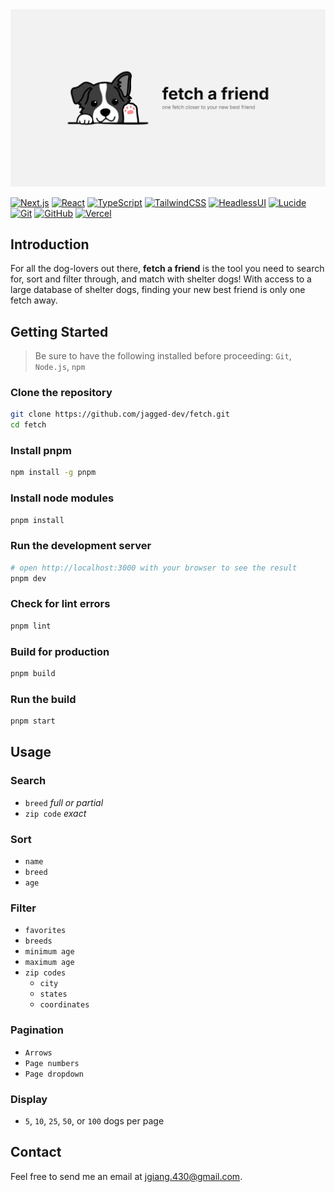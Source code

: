 <a href="https://fetch-jagged.vercel.app" target="_blank">
  <img src="/public/opengraph-image.png" alt="fetch a friend" width="830" />
</a>

[![Next.js][next]][next-url]
[![React][react]][react-url]
[![TypeScript][typescript]][typescript-url]
[![TailwindCSS][tailwind]][tailwind-url]
[![HeadlessUI][headless]][headless-url]
[![Lucide][lucide]][lucide-url]
[![Git][git]][git-url]
[![GitHub][github]][github-url]
[![Vercel][vercel]][vercel-url]

## Introduction

For all the dog-lovers out there, **fetch a friend** is the tool you need to search for, sort and filter through, and match with shelter dogs!
With access to a large database of shelter dogs, finding your new best friend is only one fetch away.

## Getting Started

> Be sure to have the following installed before proceeding: `Git`, `Node.js`, `npm`

### Clone the repository

```bash
git clone https://github.com/jagged-dev/fetch.git
cd fetch
```

### Install pnpm

```bash
npm install -g pnpm
```

### Install node modules

```bash
pnpm install
```

### Run the development server

```bash
# open http://localhost:3000 with your browser to see the result
pnpm dev
```

### Check for lint errors

```bash
pnpm lint
```

### Build for production

```bash
pnpm build
```

### Run the build

```bash
pnpm start
```

## Usage

### Search

- `breed` _full or partial_
- `zip code` _exact_

### Sort

- `name`
- `breed`
- `age`

### Filter

- `favorites`
- `breeds`
- `minimum age`
- `maximum age`
- `zip codes`
    - `city`
    - `states`
    - `coordinates`

### Pagination

- `Arrows`
- `Page numbers`
- `Page dropdown`

### Display

- `5`, `10`, `25`, `50`, or `100` dogs per page

## Contact

Feel free to send me an email at <jgiang.430@gmail.com>.

[next]: https://img.shields.io/badge/Next.js-000000?style=for-the-badge&logo=nextdotjs&logoColor=white
[next-url]: https://nextjs.org/
[react]: https://img.shields.io/badge/React-20232A?style=for-the-badge&logo=react&logoColor=61DAFB
[react-url]: https://reactjs.org/
[typescript]: https://img.shields.io/badge/TypeScript-3377c4?style=for-the-badge&logo=typescript&logoColor=white
[typescript-url]: https://typescriptlang.org/
[tailwind]: https://img.shields.io/badge/TailwindCSS-030712?style=for-the-badge&logo=tailwindcss&logoColor=3cbcf6
[tailwind-url]: https://tailwindcss.com/
[headless]: https://img.shields.io/badge/HeadlessUI-111826?style=for-the-badge&logo=headlessui&logoColor=7fd2fa
[headless-url]: https://headlessui.com/
[lucide]: https://img.shields.io/badge/Lucide-161618?style=for-the-badge&logo=lucide&logoColor=f46969
[lucide-url]: https://lucide.dev/
[git]: https://img.shields.io/badge/Git-f0f0e8?style=for-the-badge&logo=git&logoColor=fa5534
[git-url]: https://git-scm.com/
[github]: https://img.shields.io/badge/GitHub-0d1117?style=for-the-badge&logo=github&logoColor=white
[github-url]: https://github.com/
[vercel]: https://img.shields.io/badge/Vercel-000000?style=for-the-badge&logo=vercel&logoColor=white
[vercel-url]: https://vercel.com/
